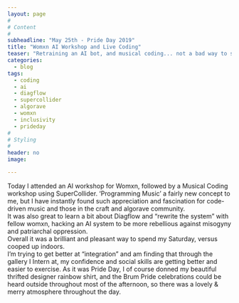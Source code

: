 ```yaml
---
layout: page
#
# Content
#
subheadline: "May 25th - Pride Day 2019"
title: "Womxn AI Workshop and Live Coding"
teaser: "Retraining an AI bot, and musical coding... not a bad way to spend Pride Day! "<br/>
categories:
  - blog
tags:
  - coding
  - ai
  - diagflow
  - supercollider
  - algorave
  - womxn
  - inclusivity
  - prideday
#
# Styling
#
header: no
image:

---
```


Today I attended an AI workshop for Womxn, followed by a Musical Coding workshop using SuperCollider. ‘Programming Music’ a fairly new concept to me, but I have instantly found such appreciation and fascination for code-driven music and those in the craft and algorave community. <br/>
It was also great to learn a bit about Diagflow and “rewrite the system” with fellow womxn, hacking an AI system to be more rebellious against misogyny and patriarchal oppression.<br/>
Overall it was a brilliant and pleasant way to spend my Saturday, versus cooped up indoors.<br/>
I’m trying to get better at “integration” and am finding that through the gallery I Intern at, my confidence and social skills are getting better and easier to exercise. As it was Pride Day, I of course donned my beautiful thrifted designer rainbow shirt, and the Brum Pride celebrations could be heard outside throughout most of the afternoon, so there was a lovely & merry atmosphere throughout the day.
